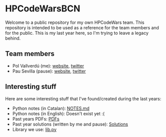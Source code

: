 # HPCodeWarsBCN

Welcome to a public repository for my own HPCodeWars team. This repository is intended to be used as a reference for the team members and for the public. This is my last year here, so I'm trying to leave a legacy behind.

## Team members

- Pol Vallverdú (me): [website](https://polv.dev/), [twitter](https://twitter.com/pol_vallverdu)
- Pau Sevilla (pause): [website](https://pausevilla.com/), [twitter](https://twitter.com/pausiete7)

## Interesting stuff

Here are some interesting stuff that I've found/created during the last years:
- Python notes (in Catalan): [NOTES.md](https://github.com/polvallverdu/HPCodeWarsBCN/blob/main/NOTES.md)
- Python notes (in English): Doesn't exist yet :(
- Past years PDFs: [PDFs](https://github.com/polvallverdu/HPCodeWarsBCN/tree/main/pdfs)
- Past year solutions (written by me and pause): [Solutions](https://github.com/polvallverdu/HPCodeWarsBCN/tree/main/solutions)
- Library we use: [lib.py](https://github.com/polvallverdu/HPCodeWarsBCN/blob/main/lib/lib.py)
